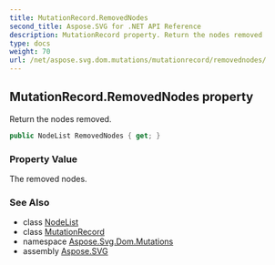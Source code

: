 ```yaml
---
title: MutationRecord.RemovedNodes
second_title: Aspose.SVG for .NET API Reference
description: MutationRecord property. Return the nodes removed
type: docs
weight: 70
url: /net/aspose.svg.dom.mutations/mutationrecord/removednodes/
---
```

## MutationRecord.RemovedNodes property

Return the nodes removed.

```csharp
public NodeList RemovedNodes { get; }
```

### Property Value

The removed nodes.

### See Also

* class [NodeList](../../../aspose.svg.collections/nodelist/)
* class [MutationRecord](../)
* namespace [Aspose.Svg.Dom.Mutations](../../mutationrecord/)
* assembly [Aspose.SVG](../../../)
